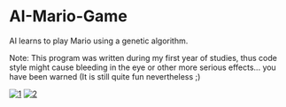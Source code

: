 # AI-Mario-Game
AI learns to play Mario using a genetic algorithm.

Note: This program was written during my first year of studies, thus code style might cause bleeding in the eye or other more serious effects... you have been warned (It is still quite fun nevertheless ;)

<a href="https://ibb.co/7yLDKd7"><img src="https://i.ibb.co/ThdGtxz/1.png" alt="1" border="0" /></a>
<a href="https://ibb.co/Tr5qdWH"><img src="https://i.ibb.co/jHFZsJL/2.png" alt="2" border="0" /></a>
